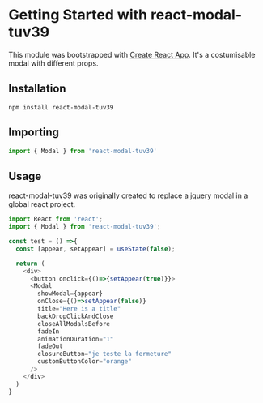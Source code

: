 # Getting Started with react-modal-tuv39

This module was bootstrapped with [Create React App](https://github.com/facebook/create-react-app).
It's a costumisable modal with different props.

## Installation
```shell
npm install react-modal-tuv39
```
## Importing
```js
import { Modal } from 'react-modal-tuv39'
```
## Usage
react-modal-tuv39 was originally created to replace a jquery modal in a global react project.
```js
import React from 'react';
import { Modal } from 'react-modal-tuv39';

const test = () =>{
  const [appear, setAppear] = useState(false);

  return (
    <div>
      <button onclick={()=>{setAppear(true)}}>
      <Modal
        showModal={appear}
        onClose={()=>setAppear(false)}
        title="Here is a title"
        backDropClickAndClose
        closeAllModalsBefore
        fadeIn
        animationDuration="1"
        fadeOut
        closureButton="je teste la fermeture"
        customButtonColor="orange"
      />
    </div>
  )
}
```
